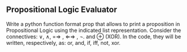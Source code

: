 ## Propositional Logic Evaluator

Write a python function format prop that allows to print a proposition in Propositional Logic using the
indicated list representation. Consider the connectives: ∨, ∧, =⇒ , ⇐⇒ , ¬. and ⊕ (XOR). 
In the code, they will be written, respectively, as: or, and, if, iff, not, xor.
